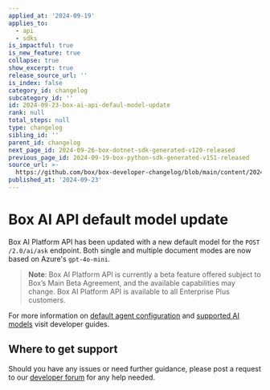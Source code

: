 ```yaml
---
applied_at: '2024-09-19'
applies_to:
  - api
  - sdks
is_impactful: true
is_new_feature: true
collapse: true
show_excerpt: true
release_source_url: ''
is_index: false
category_id: changelog
subcategory_id: ''
id: 2024-09-23-box-ai-api-defaul-model-update
rank: null
total_steps: null
type: changelog
sibling_id: ''
parent_id: changelog
next_page_id: 2024-09-26-box-dotnet-sdk-generated-v120-released
previous_page_id: 2024-09-19-box-python-sdk-generated-v151-released
source_url: >-
  https://github.com/box/box-developer-changelog/blob/main/content/2024/09-23-box-ai-api-defaul-model-update.md
published_at: '2024-09-23'
---
```

# Box AI API default model update

Box AI Platform API has been updated with a new default model for the `POST /2.0/ai/ask` endpoint. Both single and multiple document modes are now based on Azure's `gpt-4o-mini`.

> **Note**: Box AI Platform API is currently a beta feature offered subject to Box’s Main Beta Agreement, and the available capabilities may change. Box AI Platform API is available to all Enterprise Plus customers.

<!-- more -->

For more information on [default agent configuration][1] and [supported AI models][2] visit developer guides.

## Where to get support

Should you have any issues or need further guidance, please post a request to our [developer forum][3] for any help needed.

[1]: https://developer.box.com/guides/box-ai/ai-agents/get-agent-default-config/
[2]: https://developer.box.com/guides/box-ai/supported-models/
[3]: https://community.box.com/